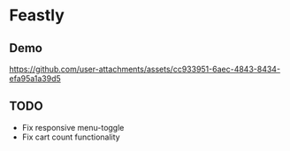 # Feastly

## Demo



https://github.com/user-attachments/assets/cc933951-6aec-4843-8434-efa95a1a39d5



## TODO

- Fix responsive menu-toggle
- Fix cart count functionality
